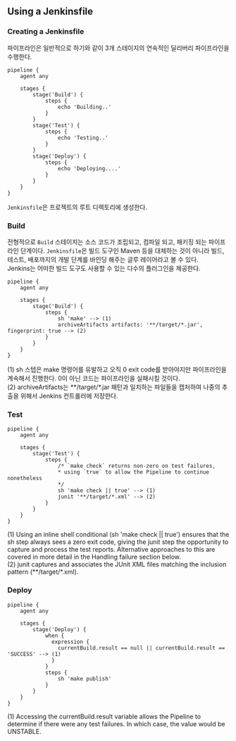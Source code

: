 ## Using a Jenkinsfile
### Creating a Jenkinsfile
파이프라인은 일반적으로 하기와 같이 3개 스테이지의 연속적인 딜리버리 파이프라인을 수행한다.
```text
pipeline {
    agent any

    stages {
        stage('Build') {
            steps {
                echo 'Building..'
            }
        }
        stage('Test') {
            steps {
                echo 'Testing..'
            }
        }
        stage('Deploy') {
            steps {
                echo 'Deploying....'
            }
        }
    }
}
```
`Jenkinsfile`은 프로젝트의 루트 디렉토리에 생성한다.
### Build
전형적으로 `Build` 스테이지는 소스 코드가 조립되고, 컴파일 되고, 패키징 되는 파이프라인 단계이다. `Jenkinsfile`은 빌드 도구인
Maven 등을 대체하는 것이 아니라 빌드, 테스트, 배포까지의 개발 단계를 바인딩 해주는 글루 레이어라고 볼 수 있다.  
Jenkins는 어떠한 빌드 도구도 사용할 수 있는 다수의 플러그인을 제공한다.
```text
pipeline {
    agent any

    stages {
        stage('Build') {
            steps {
                sh 'make' --> (1)
                archiveArtifacts artifacts: '**/target/*.jar', fingerprint: true --> (2)
            }
        }
    }
}
```
(1) sh 스텝은 make 명령어를 유발하고 오직 0 exit code를 받아야지만 파이프라인을 계속해서 진행한다. 0이 아닌 코드는
파이프라인을 실패시킬 것이다.  
(2) archiveArtifacts는 **/target/*.jar 패턴과 일치하는 파일들을 캡처하여 나중의 추출을 위해서 Jenkins 컨트롤러에 저장한다.  
### Test
```text
pipeline {
    agent any

    stages {
        stage('Test') {
            steps {
                /* `make check` returns non-zero on test failures,
                * using `true` to allow the Pipeline to continue nonetheless
                */
                sh 'make check || true' --> (1)
                junit '**/target/*.xml' --> (2)
            }
        }
    }
}
```
(1) Using an inline shell conditional (sh 'make check || true') ensures that the sh step always sees a zero exit code, giving the junit step the opportunity to capture and process the test reports. Alternative approaches to this are covered in more detail in the Handling failure section below.  
(2) junit captures and associates the JUnit XML files matching the inclusion pattern (**/target/*.xml).
### Deploy
```text
pipeline {
    agent any

    stages {
        stage('Deploy') {
            when {
              expression {
                currentBuild.result == null || currentBuild.result == 'SUCCESS' --> (1)
              }
            }
            steps {
                sh 'make publish'
            }
        }
    }
}
```
(1) Accessing the currentBuild.result variable allows the Pipeline to determine if there were any test failures. In which case, the value would be UNSTABLE.